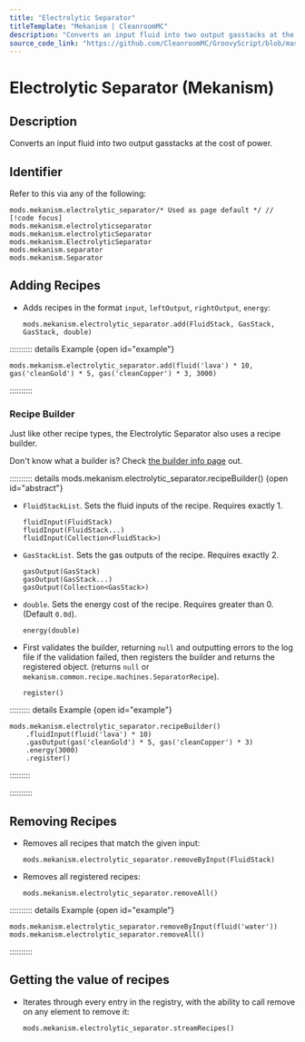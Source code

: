 ```yaml
---
title: "Electrolytic Separator"
titleTemplate: "Mekanism | CleanroomMC"
description: "Converts an input fluid into two output gasstacks at the cost of power."
source_code_link: "https://github.com/CleanroomMC/GroovyScript/blob/master/src/main/java/com/cleanroommc/groovyscript/compat/mods/mekanism/ElectrolyticSeparator.java"
---
```


# Electrolytic Separator (Mekanism)

## Description

Converts an input fluid into two output gasstacks at the cost of power.

## Identifier

Refer to this via any of the following:

```groovy:no-line-numbers {1}
mods.mekanism.electrolytic_separator/* Used as page default */ // [!code focus]
mods.mekanism.electrolyticseparator
mods.mekanism.electrolyticSeparator
mods.mekanism.ElectrolyticSeparator
mods.mekanism.separator
mods.mekanism.Separator
```


## Adding Recipes

- Adds recipes in the format `input`, `leftOutput`, `rightOutput`, `energy`:

    ```groovy:no-line-numbers
    mods.mekanism.electrolytic_separator.add(FluidStack, GasStack, GasStack, double)
    ```

:::::::::: details Example {open id="example"}
```groovy:no-line-numbers
mods.mekanism.electrolytic_separator.add(fluid('lava') * 10, gas('cleanGold') * 5, gas('cleanCopper') * 3, 3000)
```

::::::::::

### Recipe Builder

Just like other recipe types, the Electrolytic Separator also uses a recipe builder.

Don't know what a builder is? Check [the builder info page](../../introduction/builder.md) out.

:::::::::: details mods.mekanism.electrolytic_separator.recipeBuilder() {open id="abstract"}
- `FluidStackList`. Sets the fluid inputs of the recipe. Requires exactly 1.

    ```groovy:no-line-numbers
    fluidInput(FluidStack)
    fluidInput(FluidStack...)
    fluidInput(Collection<FluidStack>)
    ```

- `GasStackList`. Sets the gas outputs of the recipe. Requires exactly 2.

    ```groovy:no-line-numbers
    gasOutput(GasStack)
    gasOutput(GasStack...)
    gasOutput(Collection<GasStack>)
    ```

- `double`. Sets the energy cost of the recipe. Requires greater than 0. (Default `0.0d`).

    ```groovy:no-line-numbers
    energy(double)
    ```

- First validates the builder, returning `null` and outputting errors to the log file if the validation failed, then registers the builder and returns the registered object. (returns `null` or `mekanism.common.recipe.machines.SeparatorRecipe`).

    ```groovy:no-line-numbers
    register()
    ```

::::::::: details Example {open id="example"}
```groovy:no-line-numbers
mods.mekanism.electrolytic_separator.recipeBuilder()
    .fluidInput(fluid('lava') * 10)
    .gasOutput(gas('cleanGold') * 5, gas('cleanCopper') * 3)
    .energy(3000)
    .register()
```

:::::::::

::::::::::

## Removing Recipes

- Removes all recipes that match the given input:

    ```groovy:no-line-numbers
    mods.mekanism.electrolytic_separator.removeByInput(FluidStack)
    ```

- Removes all registered recipes:

    ```groovy:no-line-numbers
    mods.mekanism.electrolytic_separator.removeAll()
    ```

:::::::::: details Example {open id="example"}
```groovy:no-line-numbers
mods.mekanism.electrolytic_separator.removeByInput(fluid('water'))
mods.mekanism.electrolytic_separator.removeAll()
```

::::::::::

## Getting the value of recipes

- Iterates through every entry in the registry, with the ability to call remove on any element to remove it:

    ```groovy:no-line-numbers
    mods.mekanism.electrolytic_separator.streamRecipes()
    ```
